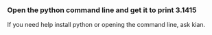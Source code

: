 ### Open the python command line and get it to print 3.1415

If you need help install python or opening the command line, ask kian.